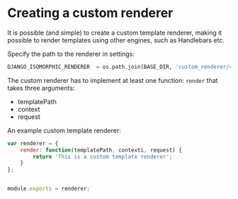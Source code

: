 # Creating a custom renderer

It is possible (and simple) to create a custom template renderer, making it possible to render templates using other engines, such as Handlebars etc.

Specify the path to the renderer in settings:

```python
DJANGO_ISOMORPHIC_RENDERER  = os.path.join(BASE_DIR, 'custom_renderer/custom.js')
```

The custom renderer has to implement at least one function: `render` that takes three arguments:

*  templatePath
*  context
*  request

An example custom template renderer:

```javascript
var renderer = {
    render: function(templatePath, contexti, request) {
        return 'This is a custom template renderer';
    }
};


module.exports = renderer;
```

